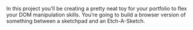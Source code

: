 In this project you’ll be creating a pretty neat toy for your portfolio to flex your DOM manipulation skills. You’re going to build a browser version of something between a sketchpad and an Etch-A-Sketch.

